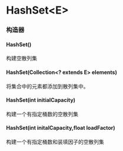 # HashSet\<E>
### 构造器
#### HashSet()
构建空散列集
#### HashSet(Collection\<? extends E> elements)
将集合中的元素都添加到散列集中。
#### HashSet(int initialCapacity)
构建一个有指定桶数的空散列集
#### HashSet(int initalCapacity,float loadFactor)
构建一个有指定桶数和装填因子的空散列集